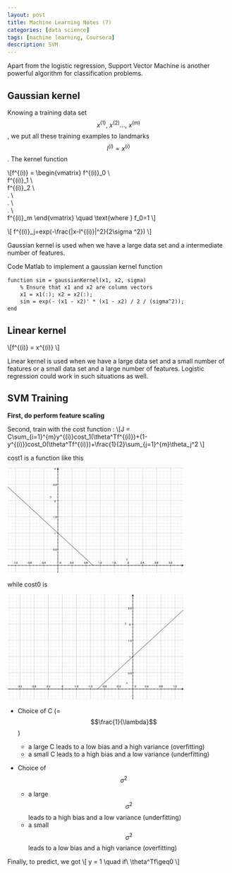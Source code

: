 ```yaml
---
layout: post
title: Machine Learning Notes (7)
categories: [data science]
tags: [machine learning, Coursera]
description: SVM
---
```


Apart from the logistic regression, Support Vector Machine is another powerful algorithm for classification problems.

##  Gaussian kernel

Knowing a training data set $$ x^{(1)},\ x^{(2)} ...,\ x^{(m)} $$, we put all these training examples to landmarks $$ l^{(i)}= x^{(i)}$$. The kernel function

\\[f^{(i)} =  \begin{vmatrix}
f^{(i)}_0 \\\
f^{(i)}_1 \\\
f^{(i)}_2 \\\
. \\\
. \\\
. \\\
f^{(i)}_m
\end{vmatrix} \quad \text{where } f_0=1 \\]

\\[
f^{(i)}_j=exp(-\frac{\|x-l^{(i)}\|^2}{2\sigma ^2})
\\]

Gaussian kernel is used when we have a large data set and a intermediate number of features.

Code Matlab to implement a gaussian kernel function

	function sim = gaussianKernel(x1, x2, sigma)
	    % Ensure that x1 and x2 are column vectors
	    x1 = x1(:); x2 = x2(:);
	    sim = exp(- (x1 - x2)' * (x1 - x2) / 2 / (sigma^2));   
	end

## Linear kernel

\\[f^{(i)} = x^{(i)}
\\]

Linear kernel is used when we have a large data set and a small number of features or a small data set and a large number of features. Logistic regression could work in such situations as well.

## SVM Training
__First, do perform feature scaling__

Second, train with the cost function :
\\[J = C\sum\_{i=1}^{m}y^{(i)}cost_1(\theta^Tf^{(i)})+(1-y^{(i)})cost_0(\theta^Tf^{(i)})+\frac{1}{2}\sum_{j=1}^{m}\theta_j^2
\\]

cost1 is a function like this

<img src="/images/svm-cost1.jpg" width="400px"/> 

while cost0 is 

<img src="/images/svm-cost0.jpg" width="400px"/>

- Choice of C (= $$\frac{1}{\lambda}$$)
  - a large C leads to a low bias and a high variance (overfitting) 
  - a small C leads to a high bias and a low variance (underfitting)

- Choice of $$\sigma^2$$
  - a large $$\sigma^2$$ leads to a high bias and a low variance (underfitting)  
  - a small $$\sigma^2$$ leads to a low bias and a high variance (overfitting)

Finally, to predict, we got
\\[
y = 1 \quad if\ \theta^Tf\geq0
\\]